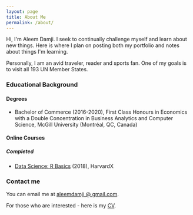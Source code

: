 ```yaml
---
layout: page
title: About Me
permalink: /about/
---
```


Hi, I'm Aleem Damji. I seek to continually challenge myself and learn about new things. Here is where I plan on posting both my portfolio and notes about things I'm learning. 

Personally, I am an avid traveler, reader and sports fan. One of my goals is to visit all 193 UN Member States.

### Educational Background

#### Degrees 

* Bachelor of Commerce (2016-2020), First Class Honours in Economics with a Double Concentration in Business Analytics and Computer Science, McGill University (Montréal, QC, Canada)

#### Online Courses

##### Completed

* [Data Science: R Basics](https://courses.edx.org/courses/course-v1:HarvardX+PH125.1x+1T2018/course/) (2018), HarvardX

### Contact me

You can email me at [aleemdamji @ gmail.com](mailto:aleemdamji+blogemails@gmail.com).

For those who are interested - here is my [CV](https://aleemdamji.github.io/pdfs/CV_Publish.pdf).
